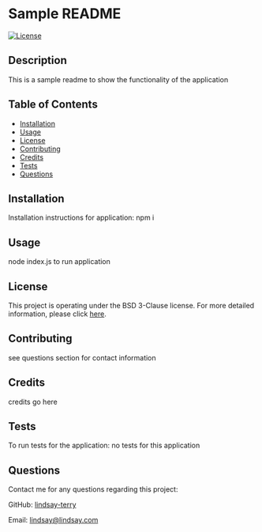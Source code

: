
# Sample README
[![License](https://img.shields.io/badge/License-BSD_3--Clause-blue.svg)](https://opensource.org/licenses/BSD-3-Clause)

## Description
This is a sample readme to show the functionality of the application

## Table of Contents
* [Installation](#installation)
* [Usage](#usage)
* [License](#license)
* [Contributing](#contributing)
* [Credits](#credits)
* [Tests](#tests)
* [Questions](#questions)

## Installation
Installation instructions for application:
npm i

## Usage
node index.js to run application

## License
This project is operating under the BSD 3-Clause license.  For more detailed information, please click [here](https://opensource.org/licenses/BSD-3-Clause).

## Contributing
see questions section for contact information

## Credits
credits go here

## Tests
To run tests for the application:
no tests for this application

## Questions
Contact me for any questions regarding this project:

GitHub: [lindsay-terry](https://github.com/lindsay-terry)

Email: lindsay@lindsay.com
